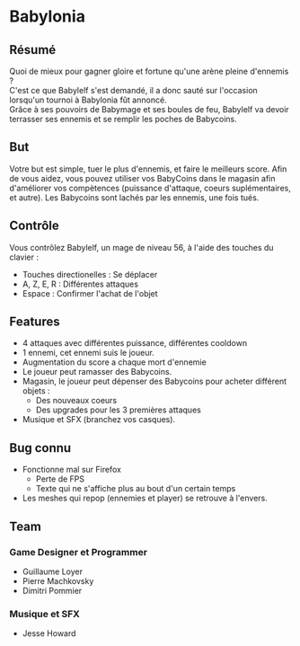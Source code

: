 # Babylonia

## Résumé
Quoi de mieux pour gagner gloire et fortune qu'une arène pleine d'ennemis ?</br>
C'est ce que Babylelf s'est demandé, il a donc sauté sur l'occasion lorsqu'un tournoi à Babylonia fût annoncé.</br>
Grâce à ses pouvoirs de Babymage et ses boules de feu, Babylelf va devoir terrasser ses ennemis et se remplir les poches de Babycoins.

## But
Votre but est simple, tuer le plus d'ennemis, et faire le meilleurs score.
Afin de vous aidez, vous pouvez utiliser vos BabyCoins dans le magasin afin d'améliorer vos compètences (puissance d'attaque, coeurs suplémentaires, et autre).
Les Babycoins sont lachés par les ennemis, une fois tués.

## Contrôle
Vous contrôlez Babylelf, un mage de niveau 56, à l'aide des touches du clavier :</br>
- Touches directionelles : Se déplacer</br>
- A, Z, E, R : Différentes attaques</br>
- Espace : Confirmer l'achat de l'objet</br>

## Features
- 4 attaques avec différentes puissance, différentes cooldown</br>
- 1 ennemi, cet ennemi suis le joueur.</br>
- Augmentation du score a chaque mort d'ennemie</br>
- Le joueur peut ramasser des Babycoins.</br>
- Magasin, le joueur peut dépenser des Babycoins pour acheter différent objets :</br>
    - Des nouveaux coeurs</br>
    - Des upgrades pour les 3 premières attaques</br>
- Musique et SFX (branchez vos casques).</br>

## Bug connu
- Fonctionne mal sur Firefox</br>
    - Perte de FPS</br>
    - Texte qui ne s'affiche plus au bout d'un certain temps</br>
- Les meshes qui repop (ennemies et player) se retrouve à l'envers.

## Team

### Game Designer et Programmer
- Guillaume Loyer</br>
- Pierre Machkovsky</br>
- Dimitri Pommier</br>

### Musique et SFX
- Jesse Howard
